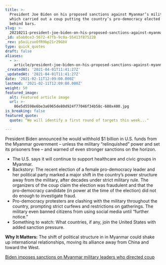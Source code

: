 ```yaml
---
title: >-
  President Joe Biden on his proposed sanctions against Myanmar’s military,
  which carried out a coup putting the country’s pro-democracy elected leader
  behind bars.
slug: >-
  20210211-president-joe-biden-on-his-proposed-sanctions-against-myanmar-s-military-which-carried-out
_id: a5ab0ce3-5672-47fb-9c0a-55413f875220
_rev: p5oiLzuoOfR9bp21r29GbV
type: quick_quotes
draft: false
aliases:
  - >-
    article/president-joe-biden-on-his-proposed-sanctions-against-myanmars-military-that-carried-out-a-coup-putting-the-countrys-pro-democracy-elected-leader-behind-bars/
_createdAt: '2021-04-01T11:41:27Z'
_updatedAt: '2021-04-01T11:41:27Z'
date: '2021-02-11T12:09:00.000Z'
lastmod: '2021-02-11T12:09:00.000Z'
weight: 50
featured_image:
  alt: Featured article image
  url: >-
    86e5d5598e6be3a6965de80d924f77046f34b58c-600x400.jpg
is_breaking: false
featured_quote:
  quote: “We will identify a first round of targets this week..."

---
```

President Biden announced he would withhold $1 billion in U.S. funds from the Myanmar government – unless the military “relinquished” power and set its prisoners free – and warned of even stronger sanctions on the horizon.

* The U.S. says it will continue to support healthcare and civic groups in Myanmar.
* Backstory: The recent election of a female pro-democracy leader and her political party marked a major shift in the country’s power structure away from the military, after decades under strict military rule. The organizers of the coup claim the election was fraudulent and that the pro-democracy candidate (in power at the time of the election) did not do enough to investigate fraud.
* Pro-democracy protesters are clashing with the military throughout the country, prompting strict curfews and restrictions on gatherings. The military even banned citizens from using social media until “further notice.”
* Something to watch: What countries, if any, join the United States with added sanction pressure.

**Why It Matters:** The shift of political structure in in Myanmar could shake up international relationships, moving its alliance away from China and toward the West.

[Biden imposes sanctions on Myanmar military leaders who directed coup](https://www.cnbc.com/2021/02/10/biden-announces-sanctions-on-myanmar-military-for-coup.html)